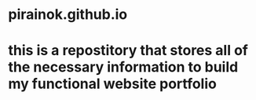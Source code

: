 # pirainok.github.io
# this is a repostitory that stores all of the necessary information to build my functional website portfolio
